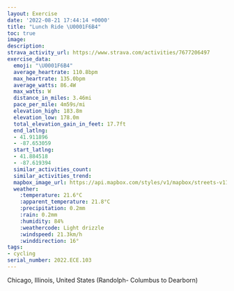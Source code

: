 ```yaml
---
layout: Exercise
date: '2022-08-21 17:44:14 +0000'
title: "Lunch Ride \U0001F6B4"
toc: true
image:
description:
strava_activity_url: https://www.strava.com/activities/7677206497
exercise_data:
  emoji: "\U0001F6B4"
  average_heartrate: 110.8bpm
  max_heartrate: 135.0bpm
  average_watts: 86.4W
  max_watts: W
  distance_in_miles: 3.46mi
  pace_per_mile: 4m59s/mi
  elevation_high: 183.8m
  elevation_low: 178.0m
  total_elevation_gain_in_feet: 17.7ft
  end_latlng:
  - 41.911896
  - -87.653059
  start_latlng:
  - 41.884518
  - -87.619394
  similar_activities_count:
  similar_activities_trend:
  mapbox_image_url: https://api.mapbox.com/styles/v1/mapbox/streets-v11/static/path-5+787af2-1.0(eqs~FfdxuOBFCN%3FTIFCRMHAF%40%5CFZ%3FRAHOJ%3FHCH%3FPIT%3FLJd%40%3FZBZEvBEX%3Fj%40Ft%40EL%3FJFR%40XAd%40DVGNICKHHZA%5CEP%3FHB%5ELl%40%3Fb%40CNA%5EIT%3F%60%40Jb%40D~%40Jf%40AF%40b%40Ln%40C%5CBZDAXRHBZn%40Gf%40%3FRQDD%60%40DJCN%40LBDUr%40Q%5CCJGFAF%40HB%40%3FGF%40HDCF%3Fd%40H%5C%3FVJj%40%40l%40JVBLCNEDKAIFCVELMHIVYV%5DCK%5D%40TIAQBEFg%40Io%40YM%3FSQIDIHm%40FQ%3FKFYDa%40EUGUEe%40BA%5EI%60AGhEI%40EKM%40QAW%40MHu%40DI%3F%5BGIBc%40Ci%40BOAEEG%3FGGG%3FGDSMMSMAMJQ%3FGCMPMv%40EJCNHT%3F%5EClBEn%40TXSWs%40HOAUDc%40%3FOEe%40Dg%40%3FID_%40AOCs%40AiB%3FaCFiA%3FaAFcA%3F_DPCGW%3FWHKA%5B%3Fs%40%40MAEMEAe%40HuAEg%40%40UA_%40FAHw%40EYFSOSCaAJUAeA%3Fa%40F%5BAe%40%3FWCo%40%40E%3FEIGCQHs%40DYCg%40H%5BCUBOCkAJw%40EIFc%40Eq%40Hq%40%3Fo%40DMCIBSAMEg%40DIEg%40HeBAq%40Fk%40Gs%40LOC%5BBa%40A_%40DMPi%40EK%40OGOMG%40I%3F%40HEDHb%40B%5CAt%40B%5CCF%3FPCh%40%40JGV%40%60%40%3Fl%40B%5EA%60%40DzBAPDzAAN%40%5CE%7CABZAz%40DlAAtACP%40PC~%40DrD%3FNENaBrC%7B%40pAYl%40ORYh%40i%40t%40IFELs%40%60AuCvEk%40v%40kAlBeBjCqB%60D%5Dd%40EHENQHGRe%40v%40CLUVG%40EJCLMTgAxAcAbBOPW%5EKTiAvAOZ%7DAbCe%40n%40iApBcCxDADJ%40HPD%60D%3Fb%40%40XDB%3FHEPBdBAf%40CHM%40),pin-s-s+e5b22e(-87.6194,41.88451),pin-s-f+89ae00(-87.65306000000002,41.91189000000002)/auto/800x800?access_token=pk.eyJ1Ijoiam9zaGJlY2ttYW4iLCJhIjoiY205eWR2aDd1MWZ6djJrbXc4a3M0bWZleiJ9.XiG9OWkNcZk2QzjJbxLB4A
  weather:
    :temperature: 21.6°C
    :apparent_temperature: 21.8°C
    :precipitation: 0.2mm
    :rain: 0.2mm
    :humidity: 84%
    :weathercode: Light drizzle
    :windspeed: 21.3km/h
    :winddirection: 16°
tags:
- cycling
serial_number: 2022.ECE.103
---
```

Chicago, Illinois, United States (Randolph- Columbus to Dearborn)
